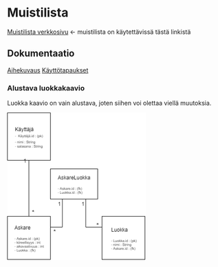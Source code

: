 # Muistilista
[Muistilista verkkosivu](https://tsoha-muistilista-kesa.herokuapp.com/tasks)  &larr; muistilista on käytettävissä tästä linkistä
## Dokumentaatio

[Aihekuvaus](https://github.com/Savolainen95/Tsoha-Muistilista/blob/master/dokumentaatio/Aihekuvaus.md)
[Käyttötapaukset](https://github.com/Savolainen95/Tsoha-Muistilista/blob/master/dokumentaatio/k%C3%A4ytt%C3%B6tapaukset.md)

### Alustava luokkakaavio
Luokka kaavio on vain alustava, joten siihen voi olettaa viellä muutoksia.

![Luokkakaavio](https://github.com/Savolainen95/Tsoha-Muistilista/blob/master/dokumentaatio/kuvat/Tsoha%20luokkakaavio.png)
